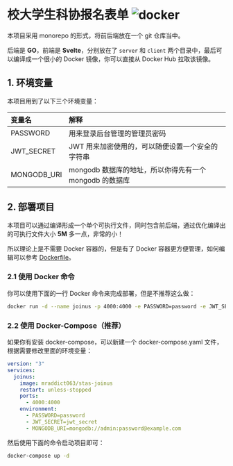 # 校大学生科协报名表单 ![docker](https://github.com/MR-Addict/stas-joinus/actions/workflows/docker.yml/badge.svg)

本项目采用 monorepo 的形式，将前后端放在一个 git 仓库当中。

后端是 **GO**，前端是 **Svelte**，分别放在了 `server` 和 `client` 两个目录中，最后可以编译成一个很小的 Docker 镜像，你可以直接从 Docker Hub 拉取该镜像。

## 1. 环境变量

本项目用到了以下三个环境变量：

| 变量名      | 解释                                                    |
| :---------- | :------------------------------------------------------ |
| PASSWORD    | 用来登录后台管理的管理员密码                            |
| JWT_SECRET  | JWT 用来加密使用的，可以随便设置一个安全的字符串        |
| MONGODB_URI | mongodb 数据库的地址，所以你得先有一个 mongodb 的数据库 |

## 2. 部署项目

本项目可以通过编译形成一个单个可执行文件，同时包含前后端，通过优化编译出的可执行文件大小 **5M** 多一点，非常的小！

所以理论上是不需要 Docker 容器的，但是有了 Docker 容器更方便管理，如何编辑可以参考 [Dockerfile](Dockerfile)。

### 2.1 使用 Docker 命令

你可以使用下面的一行 Docker 命令来完成部署，但是不推荐这么做：

```sh
docker run -d --name joinus -p 4000:4000 -e PASSWORD=password -e JWT_SECRET=jwt_secret -e MONGODB_URI=mongodb://admin:password@example.com mraddict063/stas-joinus
```

### 2.2 使用 Docker-Compose（推荐）

如果你有安装 docker-compose，可以新建一个 docker-compose.yaml 文件，根据需要修改里面的环境变量：

```yaml
version: "3"
services:
  joinus:
    image: mraddict063/stas-joinus
    restart: unless-stopped
    ports:
      - 4000:4000
    environment:
      - PASSWORD=password
      - JWT_SECRET=jwt_secret
      - MONGODB_URI=mongodb://admin:password@example.com
```

然后使用下面的命令启动项目即可：

```sh
docker-compose up -d
```
